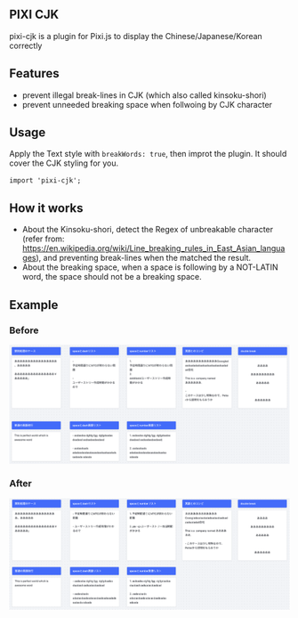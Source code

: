 ## PIXI CJK

pixi-cjk is a plugin for Pixi.js to display the Chinese/Japanese/Korean correctly

## Features

- prevent illegal break-lines in CJK (which also called kinsoku-shori)
- prevent unneeded breaking space when follwoing by CJK character

## Usage

Apply the Text style with `breakWords: true`, then improt the plugin. It should cover the CJK styling for you.

```
import 'pixi-cjk';
```

## How it works

- About the Kinsoku-shori, detect the Regex of unbreakable character (refer from: https://en.wikipedia.org/wiki/Line_breaking_rules_in_East_Asian_languages), and preventing break-lines when the matched the result.
- About the breaking space, when a space is following by a NOT-LATIN word, the space should not be a breaking space.

## Example

### Before

![before](docs/before.png)

### After

![before](docs/after.png)
